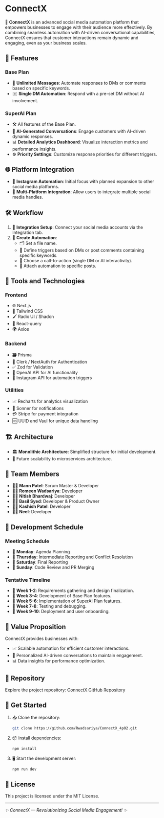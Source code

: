 # ConnectX

🚀 **ConnectX** is an advanced social media automation platform that empowers businesses to engage with their audience more effectively. By combining seamless automation with AI-driven conversational capabilities, ConnectX ensures that customer interactions remain dynamic and engaging, even as your business scales.

## 🌟 Features

### **Base Plan**
- 💬 **Unlimited Messages**: Automate responses to DMs or comments based on specific keywords.
- ✉️ **Single DM Automation**: Respond with a pre-set DM without AI involvement.

### **SuperAI Plan**
- 🛠️ All features of the Base Plan.
- 🤖 **AI-Generated Conversations**: Engage customers with AI-driven dynamic responses.
- 📊 **Detailed Analytics Dashboard**: Visualize interaction metrics and performance insights.
- ⚙️ **Priority Settings**: Customize response priorities for different triggers.

## 🌐 Platform Integration
- 📸 **Instagram Automation**: Initial focus with planned expansion to other social media platforms.
- 🔗 **Multi-Platform Integration**: Allow users to integrate multiple social media handles.

## 🛠️ Workflow
1. 🔧 **Integration Setup**: Connect your social media accounts via the Integration tab.
2. 📝 **Create Automation**:
   - 🗂️ Set a file name.
   - 🎯 Define triggers based on DMs or post comments containing specific keywords.
   - 📨 Choose a call-to-action (single DM or AI interactivity).
   - 📌 Attach automation to specific posts.

## 🧰 Tools and Technologies

### **Frontend**
- 🌐 Next.js
- 🎨 Tailwind CSS
- 🖌️ Radix UI / Shadcn
- 🔄 React-query
- 🌍 Axios

### **Backend**
- 🗃️ Prisma
- 🔐 Clerk / NextAuth for Authentication
- ✅ Zod for Validation
- 🤖 OpenAI API for AI functionality
- 📸 Instagram API for automation triggers

### **Utilities**
- 📈 Recharts for analytics visualization
- 🔔 Sonner for notifications
- 💳 Stripe for payment integration
- 🆔 UUID and Vaul for unique data handling

## 🏗️ Architecture
- 🏛️ **Monolithic Architecture**: Simplified structure for initial development.
- 🔄 Future scalability to microservices architecture.

## 👥 Team Members
- 👨‍💻 **Mann Patel**: Scrum Master & Developer
- 👨‍💻 **Romeen Wadsariya**: Developer
- 👨‍💻 **Nitish Bhardwaj**: Developer
- 👨‍💻 **Basil Syed**: Developer & Product Owner
- 👨‍💻 **Kashish Patel**: Developer
- 👨‍💻 **Neel**: Developer

## 📅 Development Schedule

### **Meeting Schedule**
- 📅 **Monday**: Agenda Planning
- 📅 **Thursday**: Intermediate Reporting and Conflict Resolution
- 📅 **Saturday**: Final Reporting
- 📅 **Sunday**: Code Review and PR Merging

### **Tentative Timeline**
- 📌 **Week 1-2**: Requirements gathering and design finalization.
- 📌 **Week 3-4**: Development of Base Plan features.
- 📌 **Week 5-6**: Implementation of SuperAI Plan features.
- 📌 **Week 7-8**: Testing and debugging.
- 📌 **Week 9-10**: Deployment and user onboarding.

## 🎯 Value Proposition
ConnectX provides businesses with:
- 📈 Scalable automation for efficient customer interactions.
- 🤝 Personalized AI-driven conversations to maintain engagement.
- 📊 Data insights for performance optimization.

## 📂 Repository
Explore the project repository: [ConnectX GitHub Repository](https://github.com/Rwadsariya/ConnectX_4p02)

## 🚀 Get Started
1. 📥 Clone the repository:
   ``` bash
   git clone https://github.com/Rwadsariya/ConnectX_4p02.git
   ```
2. 📦 Install dependencies:
   ``` bash
   npm install
   ```
3. 🖥️ Start the development server:
   ``` bash
   npm run dev
   ```

## 📝 License
This project is licensed under the MIT License.

---

_✨ ConnectX — Revolutionizing Social Media Engagement! ✨_